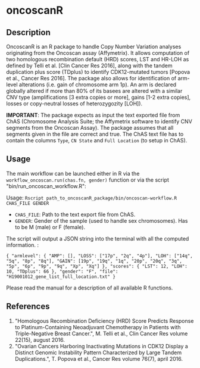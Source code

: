 # oncoscanR

## Description
OncoscanR is an R package to handle Copy Number Variation analyses originating from the Oncoscan assay (Affymetrix). It allows computation of two homologous recombination default (HRD) scores, LST and HR-LOH as defined by Telli et al. [Clin Cancer Res 2016], along with the tandem duplication plus score (TDplus) to identify CDK12-mutated tumors [Popova et al., Cancer Res 2016].
The package also allows for identification of arm-level alterations (i.e. gain of chromosome arm 1p). An arm is declared globally altered if more than 80% of its basees are altered with a similar CNV type (amplifications [3 extra copies or more], gains [1-2 extra copies], losses or copy-neutral losses of heterozygozity [LOH]).

**IMPORTANT**: The package expects as input the text exported file from ChAS (Chromosome Analysis Suite; the Affymetrix software to identify CNV segments from the Oncoscan Assay). The package assumes that all segments given in the file are correct and true. The ChAS text file has to contain the columns `Type`, `CN State` and `Full Location` (to setup in ChAS).

## Usage
The main workflow can be launched either in R via the `workflow_oncoscan.run(chas.fn, gender)` function or via the script "bin/run_oncoscan_workflow.R":

Usage: `Rscript path_to_oncoscanR_package/bin/oncoscan-workflow.R CHAS_FILE GENDER`
- `CHAS_FILE`: Path to the text export file from ChAS.
- `GENDER`: Gender of the sample (used to handle sex chromosomes). Has to be M (male) or F (female).

The script will output a JSON string into the terminal with all the computed information. :

`{
  "armlevel": {
    "AMP": [],
    "LOSS": ["17p", "2q", "4p"],
    "LOH": ["14q", "5q", "8p", "8q"],
    "GAIN": [19p", "19q", "1q", "20p", "20q", "3q", "5p", "6p", "9p", "9q", "Xp", "Xq"]
  },
  "scores": {
    "LST": 12,
    "LOH": 10,
    "TDplus": 66
  },
  "gender": "F",
  "file": "H19001012_gene_list_full_location.txt"
}`

Please read the manual for a description of all available R functions.

## References
1. "Homologous Recombination Deficiency (HRD) Score Predicts Response to Platinum-Containing Neoadjuvant Chemotherapy in Patients with Triple-Negative Breast Cancer.", M. Telli et al., Clin Cancer Res volume 22(15), august 2016.
2. "Ovarian Cancers Harboring Inactivating Mutations in CDK12 Display a Distinct Genomic Instability Pattern Characterized by Large Tandem Duplications.", T. Popova et al., Cancer Res volume 76(7), april 2016.
